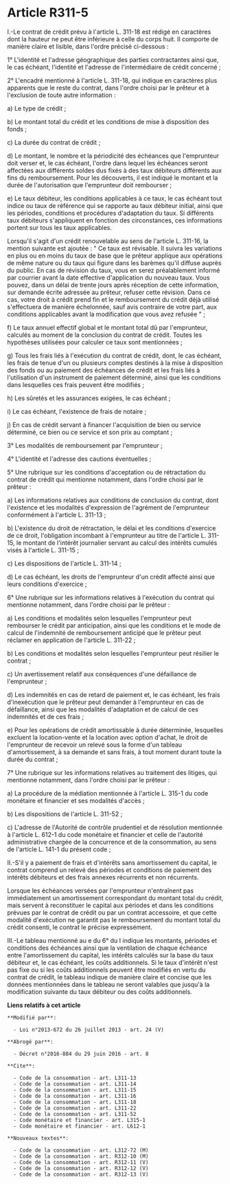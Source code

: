 # Article R311-5

I.-Le contrat de crédit prévu à l'article L. 311-18 est rédigé en caractères dont la hauteur ne peut être inférieure à celle
du corps huit. Il comporte de manière claire et lisible, dans l'ordre précisé ci-dessous : 

1° L'identité et l'adresse géographique des parties contractantes ainsi que, le cas échéant, l'identité et l'adresse de
l'intermédiaire de crédit concerné ; 

2° L'encadré mentionné à l'article L. 311-18, qui indique en caractères plus apparents que le reste du contrat, dans l'ordre
choisi par le prêteur et à l'exclusion de toute autre information : 

a) Le type de crédit ; 

b) Le montant total du crédit et les conditions de mise à disposition des fonds ; 

c) La durée du contrat de crédit ; 

d) Le montant, le nombre et la périodicité des échéances que l'emprunteur doit verser et, le cas échéant, l'ordre dans lequel
les échéances seront affectées aux différents soldes dus fixés à des taux débiteurs différents aux fins du remboursement.
Pour les découverts, il est indiqué le montant et la durée de l'autorisation que l'emprunteur doit rembourser ; 

e) Le taux débiteur, les conditions applicables à ce taux, le cas échéant tout indice ou taux de référence qui se rapporte au
taux débiteur initial, ainsi que les périodes, conditions et procédures d'adaptation du taux. Si différents taux débiteurs
s'appliquent en fonction des circonstances, ces informations portent sur tous les taux applicables. 

Lorsqu'il s'agit d'un crédit renouvelable au sens de l'article L. 311-16, la mention suivante est ajoutée : " Ce taux est
révisable. Il suivra les variations en plus ou en moins du taux de base que le prêteur applique aux opérations de même nature
ou du taux qui figure dans les barèmes qu'il diffuse auprès du public. En cas de révision du taux, vous en serez
préalablement informé par courrier avant la date effective d'application du nouveau taux. Vous pouvez, dans un délai de
trente jours après réception de cette information, sur demande écrite adressée au prêteur, refuser cette révision. Dans ce
cas, votre droit à crédit prend fin et le remboursement du crédit déjà utilisé s'effectuera de manière échelonnée, sauf avis
contraire de votre part, aux conditions applicables avant la modification que vous avez refusée " ; 

f) Le taux annuel effectif global et le montant total dû par l'emprunteur, calculés au moment de la conclusion du contrat de
crédit. Toutes les hypothèses utilisées pour calculer ce taux sont mentionnées ; 

g) Tous les frais liés à l'exécution du contrat de crédit, dont, le cas échéant, les frais de tenue d'un ou plusieurs comptes
destinés à la mise à disposition des fonds ou au paiement des échéances de crédit et les frais liés à l'utilisation d'un
instrument de paiement déterminé, ainsi que les conditions dans lesquelles ces frais peuvent être modifiés ; 

h) Les sûretés et les assurances exigées, le cas échéant ; 

i) Le cas échéant, l'existence de frais de notaire ; 

j) En cas de crédit servant à financer l'acquisition de bien ou service déterminé, ce bien ou ce service et son prix au
comptant ; 

3° Les modalités de remboursement par l'emprunteur ; 

4° L'identité et l'adresse des cautions éventuelles ; 

5° Une rubrique sur les conditions d'acceptation ou de rétractation du contrat de crédit qui mentionne notamment, dans
l'ordre choisi par le prêteur : 

a) Les informations relatives aux conditions de conclusion du contrat, dont l'existence et les modalités d'expression de
l'agrément de l'emprunteur conformément à l'article L. 311-13 ; 

b) L'existence du droit de rétractation, le délai et les conditions d'exercice de ce droit, l'obligation incombant à
l'emprunteur au titre de l'article L. 311-15, le montant de l'intérêt journalier servant au calcul des intérêts cumulés visés
à l'article L. 311-15 ; 

c) Les dispositions de l'article L. 311-14 ; 

d) Le cas échéant, les droits de l'emprunteur d'un crédit affecté ainsi que leurs conditions d'exercice ; 

6° Une rubrique sur les informations relatives à l'exécution du contrat qui mentionne notamment, dans l'ordre choisi par le
prêteur : 

a) Les conditions et modalités selon lesquelles l'emprunteur peut rembourser le crédit par anticipation, ainsi que les
conditions et le mode de calcul de l'indemnité de remboursement anticipé que le prêteur peut réclamer en application de
l'article L. 311-22 ; 

b) Les conditions et modalités selon lesquelles l'emprunteur peut résilier le contrat ; 

c) Un avertissement relatif aux conséquences d'une défaillance de l'emprunteur ; 

d) Les indemnités en cas de retard de paiement et, le cas échéant, les frais d'inexécution que le prêteur peut demander à
l'emprunteur en cas de défaillance, ainsi que les modalités d'adaptation et de calcul de ces indemnités et de ces frais ; 

e) Pour les opérations de crédit amortissable à durée déterminée, lesquelles excluent la location-vente et la location avec
option d'achat, le droit de l'emprunteur de recevoir un relevé sous la forme d'un tableau d'amortissement, à sa demande et
sans frais, à tout moment durant toute la durée du contrat ; 

7° Une rubrique sur les informations relatives au traitement des litiges, qui mentionne notamment, dans l'ordre choisi par le
prêteur : 

a) La procédure de la médiation mentionnée à l'article L. 315-1 du code monétaire et financier et ses modalités d'accès ; 

b) Les dispositions de l'article L. 311-52 ; 

c) L'adresse de l'Autorité de contrôle prudentiel et de résolution mentionnée à l'article L. 612-1 du code monétaire et
financier et celle de l'autorité administrative chargée de la concurrence et de la consommation, au sens de l'article L.
141-1 du présent code ; 

II.-S'il y a paiement de frais et d'intérêts sans amortissement du capital, le contrat comprend un relevé des périodes et
conditions de paiement des intérêts débiteurs et des frais annexes récurrents et non récurrents. 

Lorsque les échéances versées par l'emprunteur n'entraînent pas immédiatement un amortissement correspondant du montant total
du crédit, mais servent à reconstituer le capital aux périodes et dans les conditions prévues par le contrat de crédit ou par
un contrat accessoire, et que cette modalité d'exécution ne garantit pas le remboursement du montant total du crédit
consenti, le contrat le précise expressément. 

III.-Le tableau mentionné au e du 6° du I indique les montants, périodes et conditions des échéances ainsi que la ventilation
de chaque échéance entre l'amortissement du capital, les intérêts calculés sur la base du taux débiteur et, le cas échéant,
les coûts additionnels. Si le taux d'intérêt n'est pas fixe ou si les coûts additionnels peuvent être modifiés en vertu du
contrat de crédit, le tableau indique de manière claire et concise que les données mentionnées dans le tableau ne seront
valables que jusqu'à la modification suivante du taux débiteur ou des coûts additionnels.

**Liens relatifs à cet article**

	**Modifié par**:

	  - Loi n°2013-672 du 26 juillet 2013 - art. 24 (V)

	**Abrogé par**:

	  - Décret n°2016-884 du 29 juin 2016 - art. 8

	**Cite**:

	  - Code de la consommation - art. L311-13
	  - Code de la consommation - art. L311-14
	  - Code de la consommation - art. L311-15
	  - Code de la consommation - art. L311-16
	  - Code de la consommation - art. L311-18
	  - Code de la consommation - art. L311-22
	  - Code de la consommation - art. L311-52
	  - Code monétaire et financier - art. L315-1
	  - Code monétaire et financier - art. L612-1

	**Nouveaux textes**:

	  - Code de la consommation - art. L312-72 (M)
	  - Code de la consommation - art. R312-10 (M)
	  - Code de la consommation - art. R312-11 (V)
	  - Code de la consommation - art. R312-12 (V)
	  - Code de la consommation - art. R312-13 (V)

